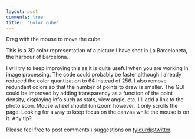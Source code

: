 ```yaml
---
layout: post
comments: true
title:  "Color cube"
---
```

Drag with the mouse to move the cube.

<script src="/p5lab/processing.js" type="text/javascript"></script>
<canvas data-processing-sources="/p5lab/sketches/color_cube/color_cube.pde"></canvas>

This is a 3D color representation of a picture I have shot in La Barceloneta, the harbour of Barcelona.

I will try to keep improving this as it is quite useful when you are working in image processing.
The code could probably be faster although I already reduced the color quantization to 64 instead of 256.
I also remove redundant colors so that the number of points to draw is smaller.
The GUI could be improved by adding transparency as a function of the point density, displaying info such as stats, view angle, etc.
I'll add a link to the photo soon.
Mouse wheel should (un)zoom however, it only scrolls the page. Looking for a way to keep focus on the canvas while the mouse is on it. Any tip?

Please feel free to post comments / suggestions on [tyldurd@twitter](https://twitter.com/tyldurd).
